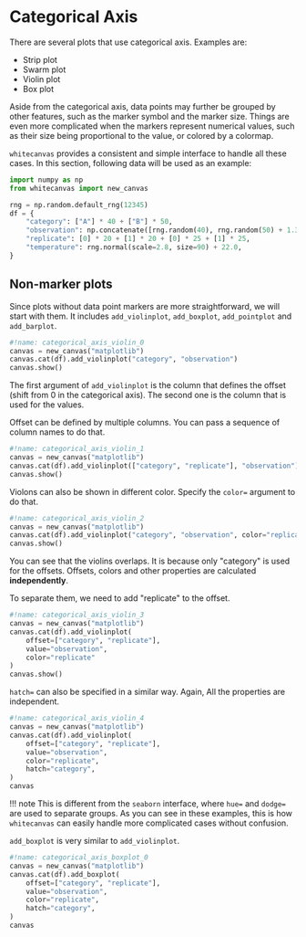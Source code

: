 # Categorical Axis

There are several plots that use categorical axis. Examples are:

- Strip plot
- Swarm plot
- Violin plot
- Box plot

Aside from the categorical axis, data points may further be grouped by other features,
such as the marker symbol and the marker size. Things are even more complicated when
the markers represent numerical values, such as their size being proportional to the
value, or colored by a colormap.

`whitecanvas` provides a consistent and simple interface to handle all these cases. In
this section, following data will be used as an example:

``` python
import numpy as np
from whitecanvas import new_canvas

rng = np.random.default_rng(12345)
df = {
    "category": ["A"] * 40 + ["B"] * 50,
    "observation": np.concatenate([rng.random(40), rng.random(50) + 1.3]),
    "replicate": [0] * 20 + [1] * 20 + [0] * 25 + [1] * 25,
    "temperature": rng.normal(scale=2.8, size=90) + 22.0,
}
```

## Non-marker plots

Since plots without data point markers are more straightforward, we will start with
them. It includes `add_violinplot`, `add_boxplot`, `add_pointplot` and `add_barplot`.

``` python
#!name: categorical_axis_violin_0
canvas = new_canvas("matplotlib")
canvas.cat(df).add_violinplot("category", "observation")
canvas.show()
```

The first argument of `add_violinplot` is the column that defines the offset (shift
from 0 in the categorical axis). The second one is the column that is used for the
values.

Offset can be defined by multiple columns. You can pass a sequence of column names to
do that.

``` python
#!name: categorical_axis_violin_1
canvas = new_canvas("matplotlib")
canvas.cat(df).add_violinplot(["category", "replicate"], "observation")
canvas.show()
```

Violons can also be shown in different color. Specify the `color=` argument to do that.

``` python
#!name: categorical_axis_violin_2
canvas = new_canvas("matplotlib")
canvas.cat(df).add_violinplot("category", "observation", color="replicate")
canvas.show()
```

You can see that the violins overlaps. It is because only "category" is used for the
offsets. Offsets, colors and other properties are calculated **independently**.

To separate them, we need to add "replicate" to the offset.

``` python
#!name: categorical_axis_violin_3
canvas = new_canvas("matplotlib")
canvas.cat(df).add_violinplot(
    offset=["category", "replicate"],
    value="observation",
    color="replicate"
)
canvas.show()
```

`hatch=` can also be specified in a similar way. Again, All the properties are
independent.

``` python
#!name: categorical_axis_violin_4
canvas = new_canvas("matplotlib")
canvas.cat(df).add_violinplot(
    offset=["category", "replicate"],
    value="observation",
    color="replicate",
    hatch="category",
)
canvas
```

!!! note
    This is different from the `seaborn` interface, where `hue=` and `dodge=` are used
    to separate groups. As you can see in these examples, this is how `whitecanvas`
    can easily handle more complicated cases without confusion.

`add_boxplot` is very similar to `add_violinplot`.

``` python
#!name: categorical_axis_boxplot_0
canvas = new_canvas("matplotlib")
canvas.cat(df).add_boxplot(
    offset=["category", "replicate"],
    value="observation",
    color="replicate",
    hatch="category",
)
canvas
```
